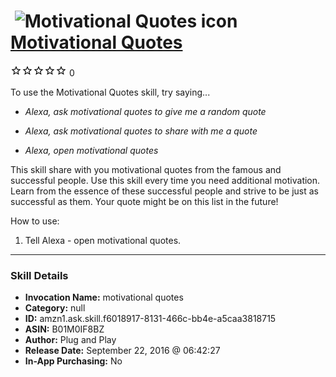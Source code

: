 # &nbsp;<img src="skill_icon" alt="Motivational Quotes icon" width="36"> [Motivational Quotes](http://alexa.amazon.com/#skills/amzn1.ask.skill.f6018917-8131-466c-bb4e-a5caa3818715)
![0 stars](../../images/ic_star_border_black_18dp_1x.png)![0 stars](../../images/ic_star_border_black_18dp_1x.png)![0 stars](../../images/ic_star_border_black_18dp_1x.png)![0 stars](../../images/ic_star_border_black_18dp_1x.png)![0 stars](../../images/ic_star_border_black_18dp_1x.png) 0

To use the Motivational Quotes skill, try saying...

* *Alexa, ask motivational quotes to give me a random quote*

* *Alexa, ask motivational quotes to share with me a quote*

* *Alexa, open motivational quotes*

This skill share with you motivational quotes from the famous and successful people. Use this skill every time you need additional motivation. Learn from the essence of these successful people and strive to be just as successful as them. Your quote might be on this list in the future!

How to use:
1) Tell Alexa - open motivational quotes.

***

### Skill Details

* **Invocation Name:** motivational quotes
* **Category:** null
* **ID:** amzn1.ask.skill.f6018917-8131-466c-bb4e-a5caa3818715
* **ASIN:** B01M0IF8BZ
* **Author:** Plug and Play
* **Release Date:** September 22, 2016 @ 06:42:27
* **In-App Purchasing:** No
